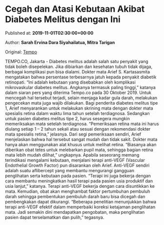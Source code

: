 
# Cegah dan Atasi Kebutaan Akibat Diabetes Melitus dengan Ini

Published at: **2019-11-01T02:30:00+00:00**

Author: **Sarah Ervina Dara Siyahailatua, Mitra Tarigan**

Original: [Tempo](https://gaya.tempo.co/read/1266920/cegah-dan-atasi-kebutaan-akibat-diabetes-melitus-dengan-ini)

TEMPO.CO, Jakarta - Diabetes melitus adalah salah satu penyakit yang tidak boleh disepelekan. Jika dibiarkan dan kesehatan tubuh tidak dijaga, berbagai komplikasi pun bisa dialami.
Dokter mata Arief S. Kartasasmita mengatakan bahwa persentase terbesarnya jatuh kepada penyakit diabetik retinopati. “Ini adalah kebutaan yang disebabkan oleh komplikasi mikrovaskular diabetes melitus. Angkanya termasuk paling tinggi,” katanya dalam siaran pers yang diterima Tempo.co pada 30 Oktober 2019.
Untuk mencegah hal tersebut terjadi, selain menjaga kadar gula darah, melakukan pengecekan mata juga wajib dilakukan. Bagi penderita diabetes melitus tipe 1, Arief menyarankan untuk melakukan skrining mata dengan dokter mata spesialis retina dalam waktu lima tahun setelah terdiagnosa.
Sedangkan untuk pasien diabetes melitus tipe 2, harus sesegera mungkin memeriksakan mata setelah terdiagnosa. “Pemeriksaan retina mata ini harus diulang setiap 1 – 2 tahun sekali atau sesuai dengan rekomendasi dokter mata spesialis retina,” jelasnya.
Dari segi pemeriksaan sendiri, Arief menjelaskan bahwa hal tersebut sangat mudah dan tidak sakit. Dokter mata hanya akan menggunakan alat khusus untuk melihat retina. “Biasanya akan diberikan obat tetes untuk melebarkan pupil mata, sehingga bagian retina mata lebih mudah dilihat,” ungkapnya.
Apabila seseorang memang terindikasi mengalami kebutaan, menjalani terapi anti-VEGF (Vascular Endothelial Growth Factor) pun disarankan oleh Arief. Anti-VEGF sendiri adalah suatu aflibercept yang membantu mengurangi gangguan penglihatan serta kebutaan pada pasien. “Terapi ini juga bekerja dengan cara membantu meningkatkan hasil terapi pada pasien usia produktif dan usia lanjut,” katanya.
Terapi anti-VEGF bekerja dengan cara disuntikkan ke mata. Kemudian, obat akan menghambat faktor pertumbuhan pembuluh darah sehingga pembentukan pembuluh darah baru bisa dicegah dan pembengkakan dapat dikurangi. “Beberapa penelitian menunjukkan bahwa terapi anti-VEGF efektif dalam memperbaiki koreksi ketajaman penglihatan mata. Jadi semakin dini mendapatkan pengobatan, maka penglihatan pasien dapat terselamatkan dan pulih,” tegasnya.
